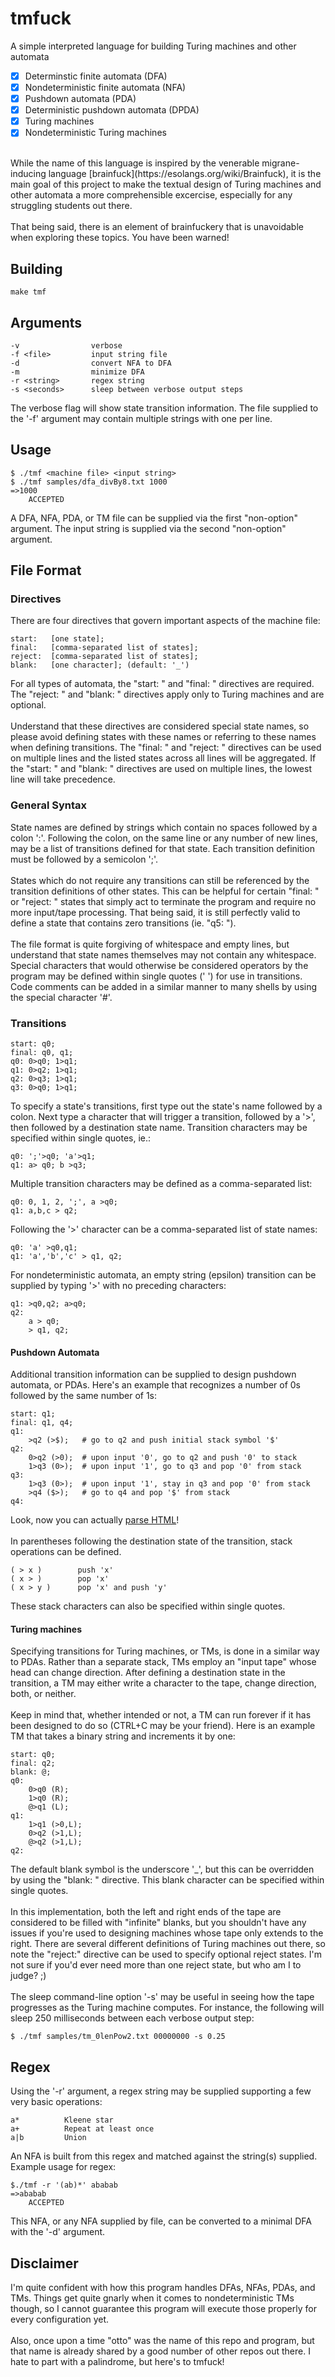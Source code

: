 # tmfuck

A simple interpreted language for building Turing machines and other automata
- [x] Determinstic finite automata (DFA)
- [x] Nondeterministic finite automata (NFA)
- [x] Pushdown automata (PDA)
- [x] Deterministic pushdown automata (DPDA)
- [x] Turing machines
- [x] Nondeterministic Turing machines

<br />
While the name of this language is inspired by the venerable migrane-inducing
language [brainfuck](https://esolangs.org/wiki/Brainfuck), it is the main goal of this project to 
make the textual design of Turing machines and other automata a more comprehensible excercise,
especially for any struggling students out there.
<br />
<br />
That being said, there is an element of brainfuckery that is unavoidable when exploring these
topics. You have been warned!

## Building
```
make tmf
```

## Arguments
```
-v                verbose
-f <file>         input string file
-d                convert NFA to DFA
-m                minimize DFA
-r <string>       regex string
-s <seconds>      sleep between verbose output steps
```
The verbose flag will show state transition
information. The file supplied to the '-f' 
argument may contain multiple strings with 
one per line.

## Usage
```
$ ./tmf <machine file> <input string>
$ ./tmf samples/dfa_divBy8.txt 1000
=>1000
	ACCEPTED
```
A DFA, NFA, PDA, or TM file can be supplied via the first
"non-option" argument. The input string is
supplied via the second "non-option" argument.

## File Format
### Directives
There are four directives that govern important aspects
of the machine file:
```
start:   [one state];
final:   [comma-separated list of states];
reject:  [comma-separated list of states];
blank:   [one character]; (default: '_')
```
For all types of automata, the "start: " and "final: " 
directives are required. The "reject: " and "blank: "
directives apply only to Turing machines and are optional.
<br />
<br />
Understand that these directives are considered special
state names, so please avoid defining states with these 
names or referring to these names when defining transitions.
The "final: " and "reject: " directives can be used on
multiple lines and the listed states across all lines will 
be aggregated. If the "start: " and "blank: " directives are 
used on multiple lines, the lowest line will take precedence.

### General Syntax
State names are defined by strings which contain no spaces 
followed by a colon ':'. Following the colon, on the same line
or any number of new lines, may be a list of transitions defined 
for that state. Each transition definition must be followed by a 
semicolon ';'.
<br />
<br />
States which do not require any transitions can still be 
referenced by the transition definitions of other states. 
This can be helpful for certain "final: " or "reject: "
states that simply act to terminate the program and require no
more input/tape processing. That being said, it is still perfectly 
valid to define a state that contains zero transitions (ie. "q5: ").
<br />
<br />
The file format is quite forgiving of whitespace and empty lines, 
but understand that state names themselves may not contain any 
whitespace. Special characters that would otherwise be considered 
operators by the program may be defined within single quotes (' ') 
for use in transitions. Code comments can be added in a similar manner
to many shells by using the special character '#'.

### Transitions
```
start: q0;
final: q0, q1;
q0: 0>q0; 1>q1;
q1: 0>q2; 1>q1;
q2: 0>q3; 1>q1;
q3: 0>q0; 1>q1;
```
To specify a state's transitions, first type out
the state's name followed by a colon. Next type a
character that will trigger a transition, followed
by a '>', then followed by a destination state name. 
Transition characters may be specified within single 
quotes, ie.:

```
q0: ';'>q0; 'a'>q1;
q1: a> q0; b >q3;
```
Multiple transition characters may be defined as a
comma-separated list:
```
q0: 0, 1, 2, ';', a >q0;
q1: a,b,c > q2;
```
Following the '>' character can be a comma-separated
list of state names:
```
q0: 'a' >q0,q1;
q1: 'a','b','c' > q1, q2; 
```
For nondeterministic automata, an empty string (epsilon) transition
can be supplied by typing '>' with no preceding characters:
```
q1: >q0,q2; a>q0;
q2: 
    a > q0;
    > q1, q2;
```

#### Pushdown Automata
Additional transition information can be supplied to design
pushdown automata, or PDAs. Here's an example that recognizes a 
number of 0s followed by the same number of 1s:
```
start: q1;
final: q1, q4;
q1: 
    >q2 (>$);   # go to q2 and push initial stack symbol '$'
q2: 
    0>q2 (>0);  # upon input '0', go to q2 and push '0' to stack
    1>q3 (0>);  # upon input '1', go to q3 and pop '0' from stack
q3: 
    1>q3 (0>);  # upon input '1', stay in q3 and pop '0' from stack
    >q4 ($>);   # go to q4 and pop '$' from stack
q4:
```
Look, now you can actually [parse HTML](https://stackoverflow.com/a/1732454)!
<br />
<br />
In parentheses following the destination state of
the transition, stack operations can be defined.
```
( > x )        push 'x'
( x > )        pop 'x'
( x > y )      pop 'x' and push 'y'
```
These stack characters can also be specified within
single quotes.

#### Turing machines
Specifying transitions for Turing machines, or TMs, is done
in a similar way to PDAs. Rather than a separate stack, TMs employ 
an "input tape" whose head can change direction. After defining 
a destination state in the transition, a TM may either write a 
character to the tape, change direction, both, or neither.
<br />
<br />
Keep in mind that, whether intended or not, a TM can run forever 
if it has been designed to do so (CTRL+C may be your friend). Here
is an example TM that takes a binary string and increments it by one:
```
start: q0;
final: q2;
blank: @;
q0:
    0>q0 (R);
    1>q0 (R);
    @>q1 (L);
q1:
    1>q1 (>0,L);
    0>q2 (>1,L);
    @>q2 (>1,L);
q2:
```
The default blank symbol is the underscore '\_', but this can
be overridden by using the "blank: " directive. This blank character can 
be specified within single quotes.
<br />
<br />
In this implementation, both the left and right ends of the tape are considered 
to be filled with "infinite" blanks, but you shouldn't have any issues
if you're used to designing machines whose tape only extends to the right. 
There are several different definitions of Turing machines out there, so note the 
"reject:" directive can be used to specify optional reject states. I'm not sure if you'd 
ever need more than one reject state, but who am I to judge? ;)
<br />
<br />
The sleep command-line option '-s' may be useful in seeing how the
tape progresses as the Turing machine computes. For instance,
the following will sleep 250 milliseconds between
each verbose output step:
```
$ ./tmf samples/tm_0lenPow2.txt 00000000 -s 0.25
```

## Regex
Using the '-r' argument, a regex string may be supplied
supporting a few very basic operations:
```
a*          Kleene star
a+          Repeat at least once
a|b         Union
```
An NFA is built from this regex and matched against
the string(s) supplied. Example usage for regex:
```
$./tmf -r '(ab)*' ababab
=>ababab
	ACCEPTED
```
This NFA, or any NFA supplied by file, can be converted
to a minimal DFA with the '-d' argument.

## Disclaimer
I'm quite confident with how this program handles DFAs, NFAs, PDAs, and TMs.
Things get quite gnarly when it comes to nondeterministic TMs though, so I
cannot guarantee this program will execute those properly for every configuration yet.
<br />
<br />
Also, once upon a time "otto" was the name of this repo and program, but that name is
already shared by a good number of other repos out there. I hate to part with a 
palindrome, but here's to tmfuck!
